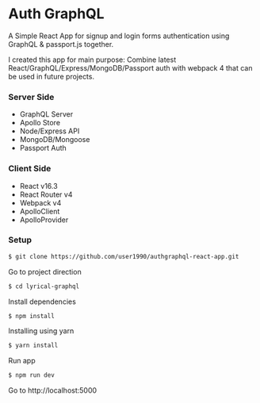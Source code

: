 # Auth GraphQL

A Simple React App for signup and login forms authentication using GraphQL & passport.js together.

I created this app for main purpose: Combine latest React/GraphQL/Express/MongoDB/Passport auth with webpack 4 that can be used in future projects.

### Server Side

* GraphQL Server
* Apollo Store
* Node/Express API
* MongoDB/Mongoose
* Passport Auth

### Client Side

* React v16.3
* React Router v4
* Webpack v4
* ApolloClient
* ApolloProvider

### Setup

```bash
$ git clone https://github.com/user1990/authgraphql-react-app.git
```

Go to project direction

```bash
$ cd lyrical-graphql
```

Install dependencies

```bash
$ npm install
```

Installing using yarn

```bash
$ yarn install
```

Run app

```bash
$ npm run dev
```

Go to http://localhost:5000
